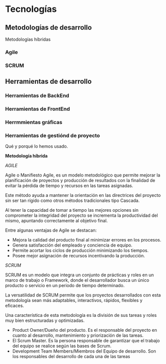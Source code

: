 # Tecnologías

## Metodologías de desarrollo

Metodologías híbridas

### Agile
### SCRUM

## Herramientas de desarrollo
### Herramientas de BackEnd
### Herramientas de FrontEnd
### Herrmmientas gráficas
### Herramientas de gestiónd de proyecto




Qué y porqué lo hemos usado.

**Metodología híbrida**
    
*AGILE* 

Agile o Manifiesto Agile, es un modelo metodológico que permite mejorar la planificación de proyectos y producción de resultados con la finalidad de evitar la pérdida de tiempo y recursos en las tareas asignadas.

Este método ayuda a mantener la orientación en las directrices del proyecto sin ser tan rígido como otros métodos tradicionales tipo Cascada.

Al tener la capacidad de tomar a tiempo las mejores opciones sin comprometer la integridad del proyecto se incrementa la productividad del mismo, apuntando correctamente al objetivo final.

Entre algunas ventajas de Agile se destacan:

-	Mejora la calidad del producto final al minimizar errores en los procesos.
-	Genera satisfacción del empleado y conciencia de equipo.
-	Permite acortar los ciclos de producción minimizando los tiempos.
-	Posee mejor asignación de recursos incentivando la producción.

*SCRUM*

SCRUM es un modelo que integra un conjunto de prácticas y roles en un marco de trabajo o Framework, donde el desarrollador busca un único producto o servicio en un periodo de tiempo determinado.

La versatilidad de SCRUM permite que los proyectos desarrollados con esta metodología sean más adaptables, interactivos, rápidos, flexibles y eficaces.

Una característica de esta metodología es la división de sus tareas y roles muy bien estructuradas y optimizadas.

-	Product Owner/Dueño del producto. Es el responsable del proyecto en cuanto al desarrollo, mantenimiento y priorización de las tareas.
-	El Scrum Master. Es la persona responsable de garantizar que el trabajo del equipo se realice según las bases de Scrum.
-	Development Team Members/Miembros del Equipo de desarrollo. Son los responsables del desarrollo de cada una de las tareas
